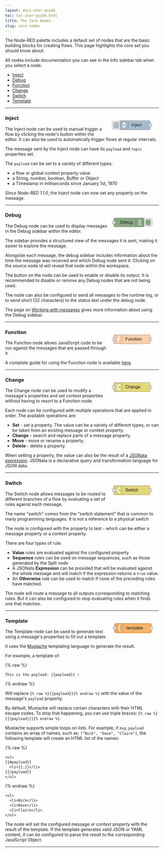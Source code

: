 ```yaml
---
layout: docs-user-guide
toc: toc-user-guide.html
title: The Core Nodes
slug: core nodes
---
```


The Node-RED palette includes a default set of nodes that are the basic building
blocks for creating flows. This page highlights the core set you should know about.

All nodes include documentation you can see in the Info sidebar tab when you select a node.

- [Inject](#inject)
- [Debug](#debug)
- [Function](#function)
- [Change](#change)
- [Switch](#switch)
- [Template](#template)

***

<img alt="Inject node" style="float: right; margin-top: 20px;" src="/docs/user-guide/images/node_inject.png" width="169px">

### Inject

The Inject node can be used to manual trigger a flow by clicking the node's button
within the editor. It can also be used to automatically trigger flows at regular
intervals.

The message sent by the Inject node can have its `payload` and `topic` properties
set.

The `payload` can be set to a variety of different types:

 - a flow or global context property value
 - a String, number, boolean, Buffer or Object
 - a Timestamp in milliseconds since January 1st, 1970

*Since Node-RED 1.1.0*, the Inject node can now set any property on the message.

***

<img alt="Debug node" style="float: right; margin-top: 20px;" src="/docs/user-guide/images/node_debug.png" width="169px">

### Debug

The Debug node can be used to display messages in the Debug sidebar within the editor.

The sidebar provides a structured view of the messages it is sent, making it easier
to explore the message.

Alongside each message, the debug sidebar includes information about the time the message
was received and which Debug node sent it. Clicking on the source node id will reveal
that node within the workspace.

The button on the node can be used to enable or disable its output. It is recommended
to disable or remove any Debug nodes that are not being used.

The node can also be configured to send all messages to the runtime log, or to
send short (32 characters) to the status text under the debug node.

The page on [Working with messages](/docs/user-guide/messages) gives more
information about using the Debug sidebar.

***

<img alt="Function node" style="float: right; margin-top: 20px;" src="/docs/user-guide/images/node_function.png" width="169px">

### Function

The Function node allows JavaScript code to be run against the messages that are
passed through it.

A complete guide for using the Function node is available [here](/docs/user-guide/writing-functions).

***

<img alt="Change node" style="float: right; margin-top: 20px;" src="/docs/user-guide/images/node_change.png" width="169px">

### Change

The Change node can be used to modify a message's properties and set context properties
without having to resort to a Function node.

Each node can be configured with multiple operations that are applied in order. The
available operations are:

 - **Set** - set a property. The value can be a variety of different types, or
   can be taken from an existing message or context property.
 - **Change** - search and replace parts of a message property.
 - **Move** - move or rename a property.
 - **Delete** - delete a property.

When setting a property, the value can also be the result of a [JSONata expression](https://jsonata.org).
JSONata is a declarative query and transformation language for JSON data.

***

<img alt="Switch node" style="float: right; margin-top: 20px;" src="/docs/user-guide/images/node_switch.png" width="169px">

### Switch


The Switch node allows messages to be routed to different branches of a flow by
evaluating a set of rules against each message.

<div class="doc-callout">The name "switch" comes from the "switch statement" that
is common to many programming languages. It is not a reference to a physical
switch</div>

The node is configured with the property to test - which can be either a message
property or a context property.

There are four types of rule:

 - **Value** rules are evaluated against the configured property
 - **Sequence** rules can be used on message sequences, such as those generated
   by the Split node
 - A JSONata **Expression** can be provided that will be evaluated against the
   whole message and will match if the expression returns a `true` value.
 - An **Otherwise** rule can be used to match if none of the preceding rules have
   matched.

The node will route a message to all outputs corresponding to matching rules. But
it can also be configured to stop evaluating rules when it finds one that matches.

***

<img alt="Template node" style="float: right; margin-top: 20px;" src="/docs/user-guide/images/node_template.png" width="169px">

### Template


The Template node can be used to generate text using a message's properties to
fill out a template.

It uses the [Mustache](https://mustache.github.io/mustache.5.html) templating
language to generate the result.

For example, a template of:

{% raw %}
```
This is the payload: {{payload}} !
```
{% endraw %}

Will replace `{% raw %}{{payload}}{% endraw %}` with the value of the message's `payload` property.

By default, Mustache will replace certain characters with their HTML escape codes.
To stop that happening, you can use triple braces: `{% raw %}{{{payload}}}{% endraw %}`.

Mustache supports simple loops on lists. For example, if `msg.payload` contains
an array of names, such as: `["Nick", "Dave", "Claire"]`, the following template
will create an HTML list of the names:

{% raw %}
```
<ul>
{{#payload}}
  <li>{{.}}</li>
{{/payload}}
</ul>
```
{% endraw %}


```
<ul>
  <li>Nick</li>
  <li>Dave</li>
  <li>Claire</li>
</ul>
```

The node will set the configured message or context property with the result of
the template. If the template generates valid JSON or YAML content, it can be
configured to parse the result to the corresponding JavaScript Object.

***
